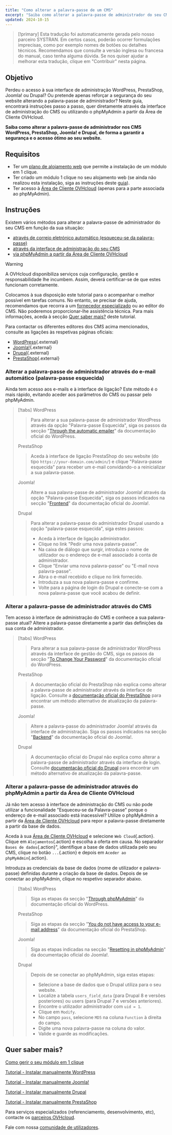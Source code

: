 ```yaml
---
title: "Como alterar a palavra-passe de um CMS"
excerpt: "Saiba como alterar a palavra-passe de administrador do seu CMS diretamente através da interface de administração do CMS ou utilizando o phpMyAdmin a partir da Área de Cliente OVHcloud"
updated: 2024-10-15
---
```


> [!primary]
> Esta tradução foi automaticamente gerada pelo nosso parceiro SYSTRAN. Em certos casos, poderão ocorrer formulações imprecisas, como por exemplo nomes de botões ou detalhes técnicos. Recomendamos que consulte a versão inglesa ou francesa do manual, caso tenha alguma dúvida. Se nos quiser ajudar a melhorar esta tradução, clique em "Contribuir" nesta página.
>

## Objetivo

Perdeu o acesso à sua interface de administração WordPress, PrestaShop, Joomla! ou Drupal? Ou pretende apenas reforçar a segurança do seu website alterando a palavra-passe de administrador? Neste guia, encontrará instruções passo a passo, quer diretamente através da interface de administração do CMS ou utilizando o phpMyAdmin a partir da Área de Cliente OVHcloud.

**Saiba como alterar a palavra-passe de administrador nos CMS WordPress, PrestaShop, Joomla! e Drupal, de forma a garantir a segurança e o acesso ótimo ao seu website.**

## Requisitos

- Ter um [plano de alojamento web](/links/web/hosting) que permite a instalação de um módulo em 1 clique.
- Ter criado um módulo 1 clique no seu alojamento web (se ainda não realizou esta instalação, siga as instruções deste [guia](/pages/web_cloud/web_hosting/cms_install_1_click_modules)).
- Ter acesso à [Área de Cliente OVHcloud](/links/manager) (apenas para a parte associada ao phpMyAdmin).

## Instruções

Existem vários métodos para alterar a palavra-passe de administrador do seu CMS em função da sua situação:

- [através de correio eletrónico automático (esqueceu-se da palavra-passe)](#via-email)
- [através da interface de administração do seu CMS](#via-cms)
- [via phpMyAdmin a partir da Área de Cliente OVHcloud](#via-phpmyadmin)

> [!warning]
>
> A OVHcloud disponibiliza serviços cuja configuração, gestão e responsabilidade lhe incumbem. Assim, deverá certificar-se de que estes funcionam corretamente.
> 
> Colocamos à sua disposição este tutorial para o acompanhar o melhor possível em tarefas comuns. No entanto, se precisar de ajuda, recomendamos que recorra a um [fornecedor especializado](/links/partner) ou ao editor do CMS. Não poderemos proporcionar-lhe assistência técnica. Para mais informações, aceda à secção [Quer saber mais?](#go-further) deste tutorial.
>
> Para contactar os diferentes editores dos CMS acima mencionados, consulte as ligações às respetivas páginas oficiais:
>
> - [WordPress](https://wordpress.com/support/){.external}
> - [Joomla!](https://www.joomla.org/){.external}
> - [Drupal](https://www.drupal.org/){.external}
> - [PrestaShop](https://www.prestashop.com/en/support){.external}

### Alterar a palavra-passe de administrador através do e-mail automático (palavra-passe esquecida) <a name="via-email"></a>

Ainda tem acesso aos e-mails e à interface de ligação? Este método é o mais rápido, evitando aceder aos parâmetros do CMS ou passar pelo phpMyAdmin.

> [!tabs]
> WordPress
>>
>> Para alterar a sua palavra-passe de administrador WordPress através da opção "Palavra-passe Esquecida", siga os passos da secção "[Through the automatic emailer](https://wordpress.org/documentation/article/reset-your-password/#through-the-automatic-emailer)" da documentação oficial do WordPress.
>>
> PrestaShop
>>
>> Aceda à interface de ligação PrestaShop do seu website (do tipo `https://your-domain.com/admin/`) e clique "Palavra-passe esquecida" para receber um e-mail convidando-o a reinicializar a sua palavra-passe.
>>
> Joomla!
>>
>> Altere a sua palavra-passe de administrador Joomla! através da opção "Palavra-passe Esquecida", siga os passos indicados na secção "[Frontend](https://docs.joomla.org/Resetting_a_user_password/en)" da documentação oficial do Joomla!.
>>
> Drupal
>>
>> Para alterar a palavra-passe do administrador Drupal usando a opção "palavra-passe esquecida", siga estes passos:
>>
>> - Aceda à interface de ligação administrador.
>> - Clique no link "Pedir uma nova palavra-passe".
>> - Na caixa de diálogo que surgir, introduza o nome de utilizador ou o endereço de e-mail associado à conta de administrador.
>> - Clique "Enviar uma nova palavra-passe" ou "E-mail nova palavra-passe".
>> - Abra o e-mail recebido e clique no link fornecido.
>> - Introduza a sua nova palavra-passe e confirme.
>> - Volte para a página de login do Drupal e conecte-se com a nova palavra-passe que você acabou de definir.

### Alterar a palavra-passe de administrador através do CMS <a name="via-cms"></a>

Tem acesso à interface de administração do CMS e conhece a sua palavra-passe atual? Altere a palavra-passe diretamente a partir das definições da sua conta de administrador.

> [!tabs]
> WordPress
>> Para alterar a sua palavra-passe de administrador WordPress através da interface de gestão do CMS, siga os passos da secção "[To Change Your Password](https://wordpress.org/documentation/article/reset-your-password/#to-change-your-password)" da documentação oficial do WordPress.
>>
> PrestaShop
>>
>> A documentação oficial do PrestaShop não explica como alterar a palavra-passe de administrador através da interface de ligação. Consulte a [documentação oficial do PrestaShop](https://help-center.prestashop.com/hc/en-us/articles/10799006732818-Recover-your-admin-password) para encontrar um método alternativo de atualização da palavra-passe.
>>
> Joomla!
>>
>> Altere a palavra-passe do administrador Joomla! através da interface de administração. Siga os passos indicados na secção "[Backend](https://docs.joomla.org/Resetting_a_user_password/en)" da documentação oficial do Joomla!.
>>
> Drupal
>>
>> A documentação oficial do Drupal não explica como alterar a palavra-passe de administrador através da interface de login. Consulte [documentação oficial do Drupal](https://www.drupal.org/node/44164) para encontrar um método alternativo de atualização da palavra-passe.

### Alterar a palavra-passe de administrador através do phpMyAdmin a partir da Área de Cliente OVHcloud <a name="via-phpMyAdmin"></a>

Já não tem acesso à interface de administração do CMS ou não pode utilizar a funcionalidade "Esqueceu-se da Palavra-passe" porque o endereço de e-mail associado está inacessível? Utilize o phpMyAdmin a partir da [Área de Cliente OVHcloud](/links/manager) para repor a palavra-passe diretamente a partir da base de dados.

Aceda à sua [Área de Cliente OVHcloud](/links/manager) e selecione `Web Cloud`{.action}. Clique em `Alojamentos`{.action} e escolha a oferta em causa. No separador `Bases de dados`{.action}", identifique a base de dados utilizada pelo seu CMS, clique no botão `...`{.action} e depois em `Aceder ao phpMyAdmin`{.action}.

Introduza as credenciais da base de dados (nome de utilizador e palavra-passe) definidas durante a criação da base de dados. Depois de se conectar ao phpMyAdmin, clique no respetivo separador abaixo.

> [!tabs]
> WordPress
>>
>> Siga as etapas da secção "[Through phpMyAdmin](https://wordpress.org/documentation/article/reset-your-password/#through-phpmyadmin)" da documentação oficial do WordPress.
>>
> PrestaShop
>>
>> Siga as etapas da secção "[You do not have access to your e-mail address](https://help-center.prestashop.com/hc/en-us/articles/10799006732818-Recover-your-admin-password)" da documentação oficial do PrestaShop.
>>
> Joomla!
>>
>> Siga as etapas indicadas na secção "[Resetting in phpMyAdmin](https://docs.joomla.org/Resetting_a_user_password/en)" da documentação oficial do Joomla!.
>>
> Drupal
>>
>> Depois de se conectar ao phpMyAdmin, siga estas etapas:
>>
>> - Selecione a base de dados que o Drupal utiliza para o seu website.
>> - Localize a tabela `users_field_data` (para Drupal 8 e versões posteriores) ou users (para Drupal 7 e versões anteriores).
>> - Encontre o utilizador administrador com `uid = 1`.
>> - Clique em `Modify`.
>> - No campo `pass`, selecione `MD5` na coluna `Function` à direita do campo.
>> - Digite uma nova palavra-passe na coluna do valor.
>> - Valide e guarde as modificações.

## Quer saber mais? <a name="go-further"></a>

[Como gerir o seu módulo em 1 clique](/pages/web_cloud/web_hosting/cms_manage_1_click_module)

[Tutorial - Instalar manualmente WordPress](/pages/web_cloud/web_hosting/cms_manual_installation_wordpress)

[Tutorial - Instalar manualmente Joomla!](/pages/web_cloud/web_hosting/cms_manual_installation_joomla)

[Tutorial - Instalar manualmente Drupal](/pages/web_cloud/web_hosting/cms_manual_installation_drupal)

[Tutorial - Instalar manualmente PrestaShop](/pages/web_cloud/web_hosting/cms_manual_installation_prestashop)
 
Para serviços especializados (referenciamento, desenvolvimento, etc), contacte os [parceiros OVHcloud](/links/partner).
 
Fale com nossa [comunidade de utilizadores](/links/community).